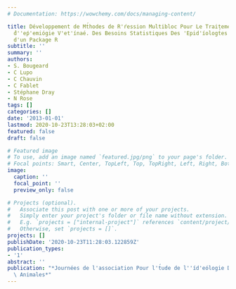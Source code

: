 ```yaml
---
# Documentation: https://wowchemy.com/docs/managing-content/

title: Développement de Mt́hodes de R'ŕession Multibloc Pour Le Traitement Des Donn'e
  ́d''eṕ'emiógie V'et'ínaé. Des Besoins Statistiques Des 'Epid'íologt́es Au D'eveloppeńt
  d'un Package R
subtitle: ''
summary: ''
authors:
- S. Bougeard
- C Lupo
- C Chauvin
- C Fablet
- Stéphane Dray
- N Rose
tags: []
categories: []
date: '2013-01-01'
lastmod: 2020-10-23T13:28:03+02:00
featured: false
draft: false

# Featured image
# To use, add an image named `featured.jpg/png` to your page's folder.
# Focal points: Smart, Center, TopLeft, Top, TopRight, Left, Right, BottomLeft, Bottom, BottomRight.
image:
  caption: ''
  focal_point: ''
  preview_only: false

# Projects (optional).
#   Associate this post with one or more of your projects.
#   Simply enter your project's folder or file name without extension.
#   E.g. `projects = ["internal-project"]` references `content/project/deep-learning/index.md`.
#   Otherwise, set `projects = []`.
projects: []
publishDate: '2020-10-23T11:28:03.122859Z'
publication_types:
- '1'
abstract: ''
publication: "*Journées de l'association Pour l't́ude de l''íd'eólogie Des Maladies\
  \ Animales*"
---
```

